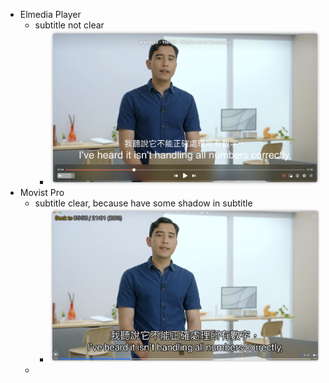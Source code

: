 - Elmedia Player
	- subtitle not clear
		- ![image.png](../assets/image_1655003288885_0.png)
- Movist Pro
	- subtitle clear, because have some shadow in subtitle
		- ![image.png](../assets/image_1655003464439_0.png)
	-